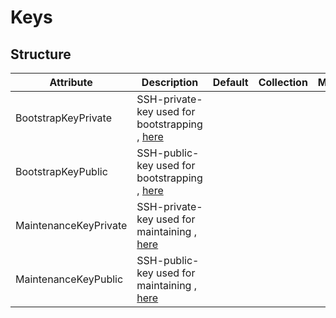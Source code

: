 # Keys 
 

## Structure 
 

| Attribute             | Description                                                              | Default | Collection | Map  |
| --------------------- | ------------------------------------------------------------------------ | ------- | ---------- | ---  |
| BootstrapKeyPrivate   | SSH-private-key used for bootstrapping , [here](secret/Secret/Secret.md) |         |            |      |
| BootstrapKeyPublic    | SSH-public-key used for bootstrapping , [here](secret/Secret/Secret.md)  |         |            |      |
| MaintenanceKeyPrivate | SSH-private-key used for maintaining , [here](secret/Secret/Secret.md)   |         |            |      |
| MaintenanceKeyPublic  | SSH-public-key used for maintaining , [here](secret/Secret/Secret.md)    |         |            |      |